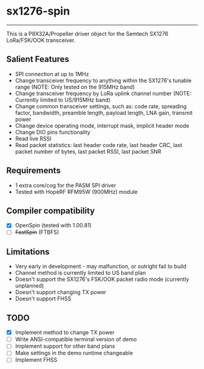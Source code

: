 # sx1276-spin
-------------

This is a P8X32A/Propeller driver object for the Semtech SX1276 LoRa/FSK/OOK transceiver.

## Salient Features

* SPI connection at up to 1MHz
* Change transceiver frequency to anything within the SX1276's tunable range (NOTE: Only tested on the 915MHz band)
* Change transceiver frequency by LoRa uplink channel number (NOTE: Currently limited to US/915MHz band)
* Change common transceiver settings, such as: code rate, spreading factor, bandwidth, preamble length, payload length, LNA gain, transmit power
* Change device operating mode, interrupt mask, implicit header mode
* Change DIO pins functionality
* Read live RSSI
* Read packet statistics: last header code rate, last header CRC, last packet number of bytes, last packet RSSI, last packet SNR

## Requirements

* 1 extra core/cog for the PASM SPI driver
* Tested with HopeRF RFM95W (900MHz) module

## Compiler compatibility

- [x] OpenSpin (tested with 1.00.81)
- [ ] ~~FastSpin~~ (FTBFS)

## Limitations

* Very early in development - may malfunction, or outright fail to build
* Channel method is currently limited to US band plan
* Doesn't support the SX1276's FSK/OOK packet radio mode (currently unplanned)
* Doesn't support changing TX power
* Doesn't support FHSS

## TODO
- [x] Implement method to change TX power
- [ ] Write ANSI-compatible terminal version of demo
- [ ] Implement support for other band plans
- [ ] Make settings in the demo runtime changeable
- [ ] Implement FHSS
